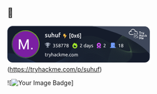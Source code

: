 ##  👋

<!--
**suhuf/suhuf** is a ✨ _special_ ✨ repository because its `README.md` (this file) appears on your GitHub profile.

Here are some ideas to get you started:

- 🔭 I’m currently working on ...
- 🌱 I’m currently learning ...
- 👯 I’m looking to collaborate on ...
- 🤔 I’m looking for help with ...
- 💬 Ask me about ...
- 📫 How to reach me: ...
- 😄 Pronouns: ...
- ⚡ Fun fact: ...
-->


![try hackme stats](https://github.com/suhuf/suhuf/blob/main/assets/tryhackme-badge.png)(https://tryhackme.com/p/suhuf)


![<img src="https://tryhackme-badges.s3.amazonaws.com/suhuf.png" alt="Your Image Badge" />]




